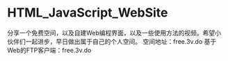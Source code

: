 # HTML_JavaScript_WebSite
分享一个免费空间，以及自建Web编程界面，以及一些使用方法的视频。希望小伙伴们一起进步，早日做出属于自己的个人空间。
空间地址：free.3v.do
基于Web的FTP客户端：free.3v.do
